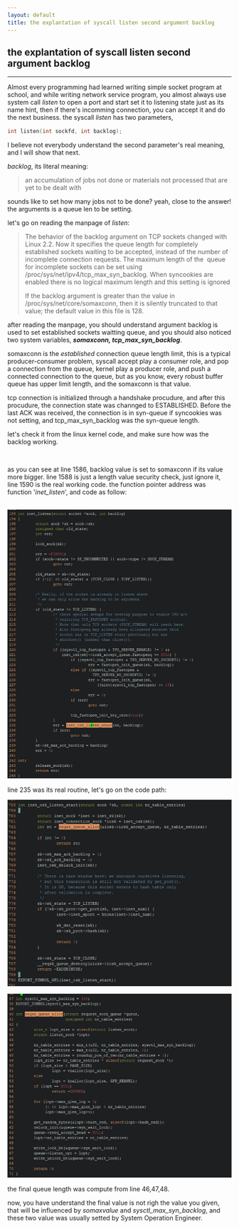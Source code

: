 ```yaml
---
layout: default
title: the explantation of syscall listen second argument backlog
---
```


## the explantation of syscall listen second argument backlog

------

Almost every programming had learned writing simple socket program at school, and while writing network service program, you almost always use system call *listen* to open a port and start set it to listening state just as its name hint,  then if there's incomming connection, you can accept it and do the next business. the syscall *listen* has two parameters,

```c
int listen(int sockfd, int backlog);
```

I believe not everybody understand the second parameter's real meaning, and I will show that next.

*backlog*, its literal meaning:

> an accumulation of jobs not done or materials not processed that are yet to be dealt with

sounds like to set how many jobs not to be done? yeah, close to the answer! the arguments is a queue len to be setting.

let's go on reading the manpage of *listen*:

> The behavior of the backlog argument on TCP sockets changed with Linux 2.2.  Now it specifies the queue length for completely established sockets waiting to be accepted, instead of the number of incomplete connection requests.  The maximum  length  of  the
> ​       queue for incomplete sockets can be set using /proc/sys/net/ipv4/tcp_max_syn_backlog.  When syncookies are enabled there is no logical maximum length and this setting is ignored
>
> If  the  backlog argument is greater than the value in /proc/sys/net/core/somaxconn, then it is silently truncated to that value; the default value in this file is 128.

after reading the manpage, you should understand argument backlog is used to set established sockets waitting queue, and you should also noticed two system variables, ***somaxconn, tcp_max_syn_backlog***.

somaxconn is the *established* connection queue length limit,  this is a typical producer-consumer problem, syscall accept play a consumer role, and pop a connection from the queue, kernel play a producer role, and push a connected connection to the queue, but as you know, every robust buffer queue has upper limit length, and the somaxconn  is that value.

tcp connection is initialized through a handshake procudure, and after this procudure, the connection state was channged to ESTABLISHED. Before the last ACK was received, the connection is  in syn-queue if syncookies was not setting, and tcp_max_syn_backlog was the syn-queue length. 

let's check it from the linux kernel code, and make sure  how was the backlog working.

<p align="center">
<img ./kernel_listen0.png />
</p>

as you can see at line 1586, backlog value is set to somaxconn if its value more bigger. line 1588 is just a length value security check, just ignore it, line 1590 is the real working code. the function pointer address was function '*inet_listen*', and code as follow:

​	![](./kernel_listen1.png)

line 235 was its real routine, let's go on the code path:

![](./kernel_listen2.png)

![](./kernel_listen3.png)

the final queue length was compute from line 46,47,48.

now, you have understand the final value is not righ the value you given, that will be influenced by *somaxvalue* and *sysctl_max_syn_backlog*, and these two value was usually setted by System Operation Engineer.
